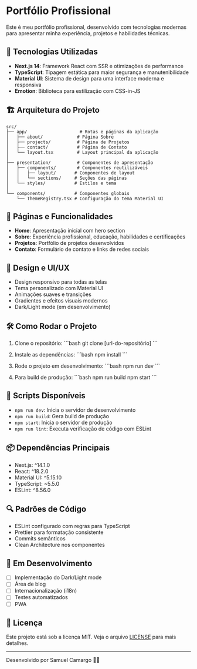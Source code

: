 # Portfólio Profissional

Este é meu portfólio profissional, desenvolvido com tecnologias modernas para apresentar minha experiência, projetos e habilidades técnicas.

## 🚀 Tecnologias Utilizadas

- **Next.js 14**: Framework React com SSR e otimizações de performance
- **TypeScript**: Tipagem estática para maior segurança e manutenibilidade
- **Material UI**: Sistema de design para uma interface moderna e responsiva
- **Emotion**: Biblioteca para estilização com CSS-in-JS

## 🏗️ Arquitetura do Projeto

```
src/
├── app/                    # Rotas e páginas da aplicação
│   ├── about/             # Página Sobre
│   ├── projects/          # Página de Projetos
│   ├── contact/           # Página de Contato
│   └── layout.tsx         # Layout principal da aplicação
│
├── presentation/          # Componentes de apresentação
│   ├── components/        # Componentes reutilizáveis
│   │   ├── layout/       # Componentes de layout
│   │   └── sections/     # Seções das páginas
│   └── styles/           # Estilos e tema
│
└── components/           # Componentes globais
    └── ThemeRegistry.tsx # Configuração do tema Material UI
```

## 📱 Páginas e Funcionalidades

- **Home**: Apresentação inicial com hero section
- **Sobre**: Experiência profissional, educação, habilidades e certificações
- **Projetos**: Portfólio de projetos desenvolvidos
- **Contato**: Formulário de contato e links de redes sociais

## 🎨 Design e UI/UX

- Design responsivo para todas as telas
- Tema personalizado com Material UI
- Animações suaves e transições
- Gradientes e efeitos visuais modernos
- Dark/Light mode (em desenvolvimento)

## 🛠️ Como Rodar o Projeto

1. Clone o repositório:
\`\`\`bash
git clone [url-do-repositório]
\`\`\`

2. Instale as dependências:
\`\`\`bash
npm install
\`\`\`

3. Rode o projeto em desenvolvimento:
\`\`\`bash
npm run dev
\`\`\`

4. Para build de produção:
\`\`\`bash
npm run build
npm start
\`\`\`

## 🧪 Scripts Disponíveis

- `npm run dev`: Inicia o servidor de desenvolvimento
- `npm run build`: Gera build de produção
- `npm start`: Inicia o servidor de produção
- `npm run lint`: Executa verificação de código com ESLint

## 📦 Dependências Principais

- Next.js: ^14.1.0
- React: ^18.2.0
- Material UI: ^5.15.10
- TypeScript: ~5.5.0
- ESLint: ^8.56.0

## 🔍 Padrões de Código

- ESLint configurado com regras para TypeScript
- Prettier para formatação consistente
- Commits semânticos
- Clean Architecture nos componentes

## 🚧 Em Desenvolvimento

- [ ] Implementação do Dark/Light mode
- [ ] Área de blog
- [ ] Internacionalização (i18n)
- [ ] Testes automatizados
- [ ] PWA

## 📄 Licença

Este projeto está sob a licença MIT. Veja o arquivo [LICENSE](LICENSE) para mais detalhes.

---

Desenvolvido por Samuel Camargo 👨‍💻
